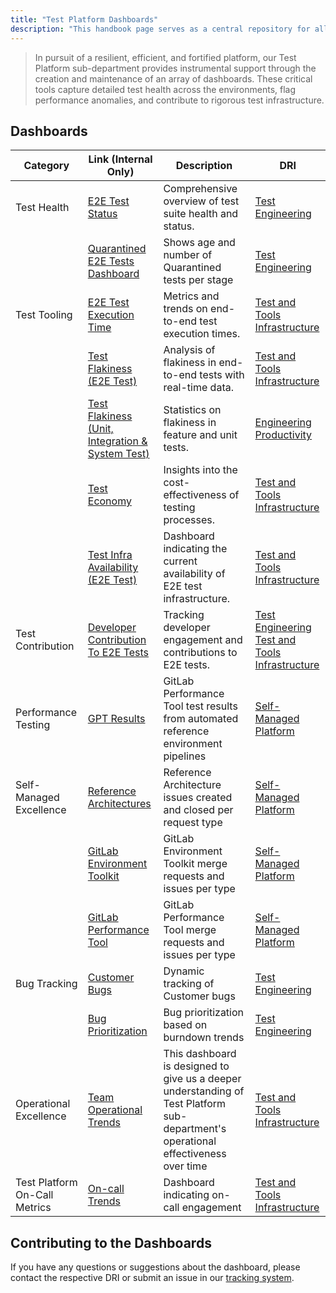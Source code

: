 ```yaml
---
title: "Test Platform Dashboards"
description: "This handbook page serves as a central repository for all our Test Platform dashboard details"
---
```


> In pursuit of a resilient, efficient, and fortified platform, our Test Platform sub-department provides instrumental
> support through the creation and maintenance of an array of dashboards. These critical tools capture detailed test
> health across the environments, flag performance anomalies, and contribute to rigorous test infrastructure.

## Dashboards

| Category                | Link (Internal Only)                                                                                                                                                                                                                                                                                                                                                                                             | Description                                                                         | DRI                                                                                                                |
|-------------------------|------------------------------------------------------------------------------------------------------------------------------------------------------------------------------------------------------------------------------------------------------------------------------------------------------------------------------------------------------------------------------------------------------------------|-------------------------------------------------------------------------------------|--------------------------------------------------------------------------------------------------------------------|
| Test Health             | [E2E Test Status](https://dashboards.quality.gitlab.net/d/tR_SmBDVk/main-runs)                                                                                                                                                                                                                                                                                                                                   | Comprehensive overview of test suite health and status.                             | [Test Engineering](test-engineering-team)                                                                          |
|                         | [Quarantined E2E Tests Dashboard](https://10az.online.tableau.com/#/site/gitlab/views/TestPlatformQuarantinedE2ETestsMetrics/TestPlatform-QuarantinedE2ETestsDashboard?:iid=1)                                                                                                                                                                                                                                   | Shows age and number of Quarantined tests per stage                                 | [Test Engineering](test-engineering-team)                                                |
| Test Tooling            | [E2E Test Execution Time](https://10az.online.tableau.com/#/site/gitlab/views/E2ETestRuntimes_17111139395120/E2Etestruntimemetrics/58847ec0-78b4-4d7c-aa30-e1db9fe87e22/aac170e4-8270-4cf7-89b3-4b9a7d32e10d)                                                                                                                                                                                                    | Metrics and trends on end-to-end test execution times.                              | [Test and Tools Infrastructure](test-and-tools-infrastructure-team)                                                |
|                         | [Test Flakiness (E2E Test)](https://dashboards.quality.gitlab.net/d/edgcentzu45q8b/test-stability-by-group?orgId=1&var-run_type=nightly&var-stage=All&var-product_group=All&from=now-14d&to=now)                                                                                                                                                                                                                 | Analysis of flakiness in end-to-end tests with real-time data.                      | [Test and Tools Infrastructure](test-and-tools-infrastructure-team)                                                |
|                         | [Test Flakiness (Unit, Integration & System Test)](https://10az.online.tableau.com/#/site/gitlab/workbooks/2283052/views)                                                                                                                                                                                                                                                                                        | Statistics on flakiness in feature and unit tests.                                  | [Engineering Productivity](../engineering-productivity)                                                            |
|                         | [Test Economy](https://10az.online.tableau.com/#/site/gitlab/views/DRAFTTestEconomyMetrics/TestEconomyMetricsDashboard?:iid=3)                                                                                                                                                                                                                                                                                   | Insights into the cost-effectiveness of testing processes.                          | [Test and Tools Infrastructure](test-and-tools-infrastructure-team)                                                |
|                         | [Test Infra Availability (E2E Test)](https://dashboards.gitlab.net/d/ci-runners-main/ci-runners3a-overview?orgId=1&var-PROMETHEUS_DS=mimir-gitlab-gprd&var-environment=gprd&var-stage=main&var-shard=qa-runners&from=now-24h&to=now&viewPanel=2211350843) | Dashboard indicating the current availability of E2E test infrastructure.           | [Test and Tools Infrastructure](test-and-tools-infrastructure-team)                                                |
| Test Contribution       | [Developer Contribution To E2E Tests](https://10az.online.tableau.com/#/site/gitlab/views/TestPlatformDeveloperContributionDashboard/TestPlatformDeveloperContributionDashboard?:iid=2)                                                                                                                                                                                                                          | Tracking developer engagement and contributions to E2E tests.                       | [Test Engineering](test-engineering-team) <br> [Test and Tools Infrastructure](test-and-tools-infrastructure-team) |
| Performance Testing     | [GPT Results](https://gitlab.com/gitlab-org/quality/performance/-/wikis/home)                                                                                                                                                                                                                                                                                                                                    | GitLab Performance Tool test results from automated reference environment pipelines | [Self-Managed Platform](self-managed-platform-team)                                                                |
| Self-Managed Excellence | [Reference Architectures](https://10az.online.tableau.com/#/site/gitlab/views/DRAFTSelf-ManagedExcellenceMetrics/ReferenceArchitectures)                                                                                                                                                                                                                                                                         | Reference Architecture issues created and closed per request type                   | [Self-Managed Platform](self-managed-platform-team)                                                                |
|                         | [GitLab Environment Toolkit](https://10az.online.tableau.com/#/site/gitlab/views/DRAFTSelf-ManagedExcellenceMetrics/GitlabEnvironmentToolkit)                                                                                                                                                                                                                                                                    | GitLab Environment Toolkit merge requests and issues per type                       | [Self-Managed Platform](self-managed-platform-team)                                                                |
|                         | [GitLab Performance Tool](https://10az.online.tableau.com/#/site/gitlab/views/DRAFTSelf-ManagedExcellenceMetrics/GitlabPerformanceTool)                                                                                                                                                                                                                                                                          | GitLab Performance Tool merge requests and issues per type                          | [Self-Managed Platform](self-managed-platform-team)                                                                |
| Bug Tracking            | [Customer Bugs](https://10az.online.tableau.com/#/site/gitlab/views/OpenBugAgeOBA/CustomerBugsDashboard?:iid=1)                                                                                                                                                                                                                                                                                                  | Dynamic tracking of Customer bugs                                                   | [Test Engineering](test-engineering-team)                                                                          |
|                         | [Bug Prioritization](https://10az.online.tableau.com/#/site/gitlab/views/OpenBugAgeOBA/BugPrioritizationDashboard?:iid=1)                                                                                                                                                                                                                                                                                        | Bug prioritization based on burndown trends                                         | [Test Engineering](test-engineering-team)                                                                          |
| Operational Excellence| [Team Operational Trends](https://10az.online.tableau.com/t/gitlab/views/TeamProductivityMetricsforTTI/DashboardwithDocumentation/8c6fdf45-8ebb-4858-95a4-df9f9ef94d34/fb1e8aca-b0fb-45af-ad2b-0463ef51b491) | This dashboard is designed to give us a deeper understanding of Test Platform sub-department's operational effectiveness over time | [Test and Tools Infrastructure](test-and-tools-infrastructure-team) |
| Test Platform On-Call Metrics | [On-call Trends](https://10az.online.tableau.com/t/gitlab/views/TestPlatformTeamOn-CallSETEngagements/TestPlatformOn-CallMetricsDashboard) | Dashboard indicating on-call engagement | [Test and Tools Infrastructure](test-and-tools-infrastructure-team) |

## Contributing to the Dashboards

If you have any questions or suggestions about the dashboard, please contact the respective DRI or submit an issue in
our [tracking system](https://gitlab.com/gitlab-org/quality/quality-engineering/team-tasks/-/issues/new).
